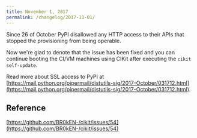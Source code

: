```yaml
---
title: November 1, 2017
permalink: /changelog/2017-11-01/
---
```


Since 26 of October PyPI disallowed any HTTP access to their APIs that stopped the provisioning from being operable.

Now we're glad to denote that the issue has been fixed and you can continue booting the CI/VM machines using CIKit after executing the `cikit self-update`.

Read more about SSL access to PyPI at [https://mail.python.org/pipermail/distutils-sig/2017-October/031712.html](https://mail.python.org/pipermail/distutils-sig/2017-October/031712.html).

## Reference

[https://github.com/BR0kEN-/cikit/issues/54](https://github.com/BR0kEN-/cikit/issues/54)
